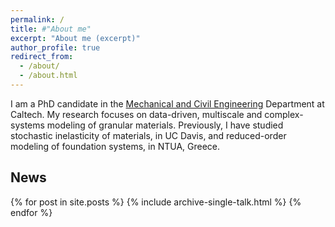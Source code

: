 ```yaml
---
permalink: /
title: #"About me"
excerpt: "About me (excerpt)"
author_profile: true
redirect_from: 
  - /about/
  - /about.html
---
```


I am a PhD candidate in the [Mechanical and Civil Engineering](https://http://mce.caltech.edu/) Department at Caltech. My research focuses on data-driven, multiscale and complex-systems modeling of granular materials. Previously, I have studied stochastic inelasticity of materials, in UC Davis, and reduced-order modeling of foundation systems, in NTUA, Greece.

<!-- Research group: [Complex Systems Modeling](https://http://cosymo.caltech.edu/) -->

## News ##

{% for post in site.posts %}
  {% include archive-single-talk.html %}
{% endfor %}
